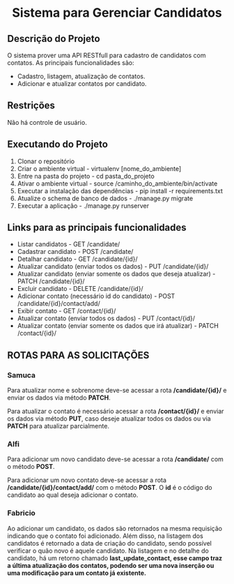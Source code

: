 <h1 align="center">Sistema para Gerenciar Candidatos</h1>

## Descrição do Projeto
<p align="justity">
  O sistema prover uma API RESTfull para cadastro de candidatos com contatos. As principais funcionalidades são:
</p>
<ul>
  <li>Cadastro, listagem, atualização de contatos.</li>
  <li>Adicionar e atualizar contatos por candidato.</li>
</ul>

## Restrições
<p align="justity">Não há controle de usuário.</p> 

## Executando do Projeto
<ol>
  <li>Clonar o repositório</li>
  <li>Criar o ambiente virtual - virtualenv [nome_do_ambiente]</li>
  <li>Entre na pasta do projeto - cd pasta_do_projeto </li>
  <li>Ativar o ambiente virtual - source /caminho_do_ambiente/bin/activate</li>
  <li>Executar a instalação das dependências - pip install -r requirements.txt </li>
  <li>Atualize o schema de banco de dados - ./manage.py migrate </li>
  <li>Executar a aplicação - ./manage.py runserver</li>
</ol>

## Links para as principais funcionalidades
<ul>
  <li>Listar candidatos - GET /candidate/</li>
  <li>Cadastrar candidato - POST /candidate/</li>
  <li>Detalhar candidato - GET /candidate/{id}/</li>
  <li>Atualizar candidato (enviar todos os dados) - PUT /candidate/{id}/</li>
  <li>Atualizar candidato (enviar somente os dados que deseja atualizar) - PATCH /candidate/{id}/</li>
  <li>Excluir candidato - DELETE /candidate/{id}/</li>
  <li>Adicionar contato (necessário id do candidato) - POST /candidate/{id}/contact/add/</li>
  <li>Exibir contato - GET /contact/{id}/</li>
  <li>Atualizar contato (enviar todos os dados) - PUT /contact/{id}/</li>
  <li>Atualizar contato (enviar somente os dados que irá atualizar) - PATCH /contact/{id}/</li>
</ul>

## ROTAS PARA AS SOLICITAÇÕES
### Samuca
<p align="justity">
    Para atualizar nome e sobrenome deve-se acessar a rota <strong>/candidate/{id}/</strong> e enviar os dados via método <strong>PATCH</strong>.
</p> 
<p align="justity">
    Para atualizar o contato é necessário acessar a rota <strong>/contact/{id}/</strong> e enviar os dados via método <strong>PUT</strong>, caso deseje atualizar todos os dados ou via <strong>PATCH</strong> para atualizar parcialmente.
</p> 

### Alfi
<p align="justity">
  Para adicionar um novo candidato deve-se acessar a rota <strong>/candidate/</strong> com o método <strong>POST</strong>.
</p> 
<p align="justity">
  Para adicionar um novo contato deve-se acessar a rota <strong>/candidate/{id}/contact/add/</strong> com o método <strong>POST</strong>. O <strong>id</strong> é o código do candidato ao qual deseja adicionar o contato.
</p> 

### Fabricio
<p align="justity">
Ao adicionar um candidato, os dados são retornados na mesma requisição indicando que o contato foi adicionado. Além disso, na listagem dos candidatos é retornado a data de criação do candidato, sendo possível verificar o quão novo é aquele candidato. Na listagem e no detalhe do candidato, há um retorno chamado <strong>last_update_contact<strong>, esse campo traz a última atualização dos contatos, podendo ser uma nova inserção ou uma modificação para um contato já existente.
</p> 
